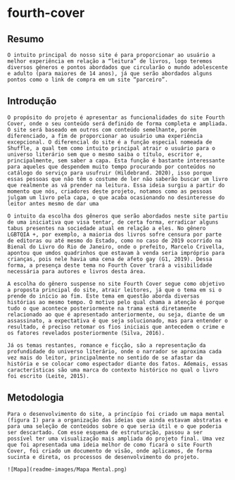 # fourth-cover

## Resumo
    O intuito principal do nosso site é para proporcionar ao usuário a melhor experiência em relação a “leitura” de livros, logo teremos diversos gêneros e pontos abordados que circularão o mundo adolescente e adulto (para maiores de 14 anos), já que serão abordados alguns pontos como o link de compra em um site “parceiro”.


## Introdução
    O propósito do projeto é apresentar as funcionalidades do site Fourth Cover, onde o seu conteúdo será definido de forma completa e ampliada. O site será baseado em outros com conteúdo semelhante, porém diferenciado, a fim de proporcionar ao usuário uma experiência excepcional. O diferencial do site é a função especial nomeada de Shuffle, a qual tem como intuito principal atrair o usuário para o universo literário sem que o mesmo saiba o título, escritor e, principalmente, sem saber a capa. Esta função é bastante interessante para aqueles que despendem muito tempo procurando por conteúdos no catálogo do serviço para usufruir (Hildebrand. 2020), isso porque essas pessoas que não têm o costume de ler não saberão buscar um livro que realmente as vá prender na leitura. Essa ideia surgiu a partir do momento que nós, criadores deste projeto, notamos como as pessoas julgam um livro pela capa, o que acaba ocasionando no desinteresse do leitor antes mesmo de dar uma 

    O intuito da escolha dos gêneros que serão abordados neste site partiu de uma iniciativa que visa tentar, de certa forma, erradicar alguns tabus presentes na sociedade atual em relação a eles. No gênero LGBTQIA +, por exemplo, a maioria dos livros sofre censura por parte de editoras ou até mesmo do Estado, como no caso de 2019 ocorrido na Bienal do Livro do Rio de Janeiro, onde o prefeito, Marcelo Crivella, apontou que umdos quadrinhos que estavam à venda seria impróprio para crianças, pois nele havia uma cena de afeto gay (G1, 2019). Dessa forma, a presença deste tema no Fourth Cover trará a visibilidade necessária para autores e livros desta área.

    A escolha do gênero suspense no site Fourth Cover segue como objetivo a proposta principal do site, atrair leitores, já que o tema em si o prende do início ao fim. Este tema em questão aborda diversas histórias ao mesmo tempo. O motivo pelo qual chama a atenção é porque tudo o que acontece posteriormente na trama está diretamente relacionado ao que é apresentado anteriormente, ou seja, diante de um assassinato, a expectativa é que seja solucionado, mas para entender o resultado, é preciso retomar os fios iniciais que antecedem o crime e os fatores revelados posteriormente (Silva, 2016).

    Já os temas restantes, romance e ficção, são a representação da profundidade do universo literário, onde o narrador se aproxima cada vez mais do leitor, principalmente no sentido de se afastar da história e se colocar como espectador diante dos fatos. Ademais, essas características são uma marca do contexto histórico no qual o livro foi escrito (Leite, 2015).

## Metodologia

    Para o desenvolvimento do site, a princípio foi criado um mapa mental (figura I) para a organização das ideias que ainda estavam abstratas e para uma seleção de conteúdos sobre o que seria útil e o que poderia ser descartado. Com esse esquema de estruturação, passou a ser possível ter uma visualização mais ampliada do projeto final. Uma vez que foi apresentada uma ideia melhor de como ficará o site Fourth Cover, foi criado um documento de visão, onde aplicamos, de forma sucinta e direta, os processos de desenvolvimento do projeto.

    ![Mapa](readme-images/Mapa Mental.png)

